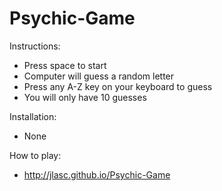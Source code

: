 # Psychic-Game

Instructions: 
- Press space to start
- Computer will guess a random letter
- Press any A-Z key on your keyboard to guess
- You will only have 10 guesses


Installation: 
- None

How to play:
- http://jlasc.github.io/Psychic-Game
